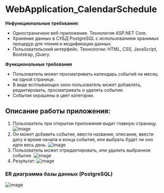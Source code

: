 # WebApplication_CalendarSchedule
**Нефункциональные требования:**
- Одностраничное веб-приложение. Технология ASP.NET Core.
- Хранение данных в СУБД PostgreSQL с использованием хранимых процедур для чтения и модификации данных.
- Пользовательский интерфейс. Технологии: HTML, CSS, JavaScript, Bootstrap, jQuery.

**Функциональные требования**
- Пользователь может просматривать календарь событий на месяц на одной странице.
- В виде всплывающих окон пользователь может добавлять, редактировать, просматривать и удалять события.
- События окрашены в цвет категории.

## Описание работы приложения:
1. Пользователь при открытии приложения видит главную страницу.
![image](https://github.com/UnforgettableStorm/WebApplication_CalendarSchedule/assets/78379528/2af10b0a-63f1-44d6-8320-c792935a3e4c)
2. Он может добавить событие, ввести название, описание, ввести дату и время начала и конца события, или выбрать будет ли оно идти весь день.
![image](https://github.com/UnforgettableStorm/WebApplication_CalendarSchedule/assets/78379528/e1ed9006-6570-4d92-8350-4114b5a73b02)
3. Пользователь может отредактировать, или удалить выбранное событие.
![image](https://github.com/UnforgettableStorm/WebApplication_CalendarSchedule/assets/78379528/9d7878ed-242a-4d9f-9bf8-1247f210cb74)
4. Результат:
![image](https://github.com/UnforgettableStorm/WebApplication_CalendarSchedule/assets/78379528/a8b09cb7-f90d-467b-8031-2d3f40e9dc2b)

### ER диаграмма базы данных (PostgreSQL)
![image](https://github.com/UnforgettableStorm/WebApplication_CalendarSchedule/assets/78379528/e108632b-f96e-463b-9a88-389d241fa9e3)




   

